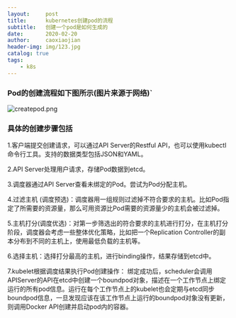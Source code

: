 ```yaml
---
layout:     post
title:      kubernetes创建pod的流程
subtitle:   创建一个pod是如何生成的
date:       2020-02-20
author:     caoxiaojian
header-img: img/123.jpg
catalog: true
tags:
    - k8s
---
```


### Pod的创建流程如下图所示(图片来源于网络)`

![createpod.png](http://q7mj5531m.bkt.clouddn.com/createpod.png)

### 具体的创建步骤包括
1.客户端提交创建请求，可以通过API Server的Restful API，也可以使用kubectl命令行工具。支持的数据类型包括JSON和YAML。

2.API Server处理用户请求，存储Pod数据到etcd。

3.调度器通过API Server查看未绑定的Pod。尝试为Pod分配主机。

4.过滤主机 (调度预选)：调度器用一组规则过滤掉不符合要求的主机。比如Pod指定了所需要的资源量，那么可用资源比Pod需要的资源量少的主机会被过滤掉。

5.主机打分(调度优选)：对第一步筛选出的符合要求的主机进行打分，在主机打分阶段，调度器会考虑一些整体优化策略，比如把一个Replication Controller的副本分布到不同的主机上，使用最低负载的主机等。

6.选择主机：选择打分最高的主机，进行binding操作，结果存储到etcd中。

7.kubelet根据调度结果执行Pod创建操作： 绑定成功后，scheduler会调用APIServer的API在etcd中创建一个boundpod对象，描述在一个工作节点上绑定运行的所有pod信息。运行在每个工作节点上的kubelet也会定期与etcd同步boundpod信息，一旦发现应该在该工作节点上运行的boundpod对象没有更新，则调用Docker API创建并启动pod内的容器。

